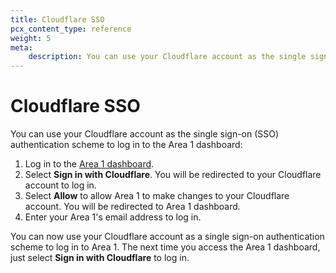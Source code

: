 ```yaml
---
title: Cloudflare SSO
pcx_content_type: reference
weight: 5
meta:
    description: You can use your Cloudflare account as the single sign-on (SSO) authentication scheme to log in to the Area 1 dashboard.
---
```


# Cloudflare SSO

You can use your Cloudflare account as the single sign-on (SSO) authentication scheme to log in to the Area 1 dashboard:

1. Log in to the [Area 1 dashboard](https://horizon.area1security.com/).
2. Select **Sign in with Cloudflare**. You will be redirected to your Cloudflare account to log in.
3. Select **Allow** to allow Area 1 to make changes to your Cloudflare account. You will be redirected to Area 1 dashboard.
4. Enter your Area 1's email address to log in.

You can now use your Cloudflare account as a single sign-on authentication scheme to log in to Area 1. The next time you access the Area 1 dashboard, just select **Sign in with Cloudflare** to log in.